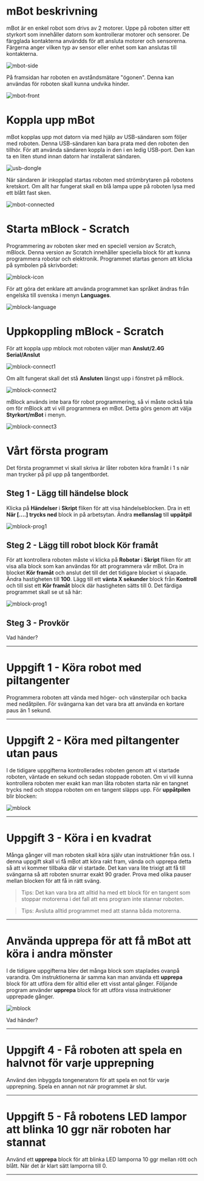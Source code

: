 # mBot beskrivning

mBot är en enkel robot som drivs av 2 motorer. Uppe på roboten sitter ett styrkort som innehåller datorn som kontrollerar motorer och sensorer. De färgglada kontakterna användds för att ansluta motorer och sensorerna. Färgerna anger vilken typ av sensor eller enhet som kan anslutas till kontakterna.

![mbot-side](images/mbot_side.jpg "mBot från sidan")

På framsidan har roboten en avståndsmätare "ögonen". Denna kan användas för roboten skall kunna undvika hinder.

![mbot-front](images/mbot_front.jpg "mBot framifrån")

# Koppla upp mBot

mBot kopplas upp mot datorn via med hjälp av USB-sändaren som följer med roboten. Denna USB-sändaren kan bara prata med den roboten den tillhör. För att använda sändaren koppla in den i en ledig USB-port. Den kan ta en liten stund innan datorn har installerat sändaren. 

![usb-dongle](images/mbot_dongle.jpg "USB Sändare för mBot")

När sändaren är inkopplad startas roboten med strömbrytaren på robotens kretskort. Om allt har fungerat skall en blå lampa uppe på roboten lysa med ett blått fast sken.

![mbot-connected](images/mbot_connected.jpg "Roboten är ansluten till USB-sändaren")

# Starta mBlock - Scratch

Programmering av roboten sker med en speciell version av Scratch, mBlock. Denna version av Scratch innehåller speciella block för att kunna programmera robotar och elektronik. Programmet startas genom att klicka på symbolen på skrivbordet:

![mblock-icon](images/mblock_icon.png "mBlock start symbol")

För att göra det enklare att använda programmet kan språket ändras från engelska till svenska i menyn **Languages**.

![mblock-language](images/mblock_language.png "mBlock språkinställning")

# Uppkoppling mBlock - Scratch

För att koppla upp mblock mot roboten väljer man **Anslut/2.4G Serial/Anslut**

![mblock-connect1](images/mblock_connect1.png "Koppla upp sig mot robot")

Om allt fungerat skall det stå **Ansluten** längst upp i fönstret på mBlock.

![mblock-connect2](images/mblock_connect2.png "Koppla upp sig mot robot")

mBlock används inte bara för robot programmering, så vi måste också tala om för mBlock att vi vill programmera en mBot. Detta görs genom att välja **Styrkort/mBot** i menyn.

![mblock-connect3](images/mblock_connect3.png "Koppla upp sig mot robot")

# Vårt första program

Det första programmet vi skall skriva är låter roboten köra framåt i 1 s när man trycker på pil upp på tangentbordet.

## Steg 1 - Lägg till händelse block

Klicka på **Händelser** i **Skript** fliken för att visa händelseblocken. Dra in ett **När [....] trycks ned** block in på arbetsytan. Ändra **mellanslag** till **uppåtpil**

![mblock-prog1](images/mblock_first1.png)

## Steg 2 - Lägg till robot block **Kör framåt**

För att kontrollera roboten måste vi klicka på **Robotar** i **Skript** fliken för att visa alla block som kan användas för att programmera vår mBot. Dra in blocket **Kör framåt** och anslut det till det det tidigare blocket vi skapade. Ändra hastigheten till **100**. Lägg till ett **vänta X sekunder** block från **Kontroll** och till sist ett **Kör framåt** block där hastigheten sätts till 0. Det färdiga programmet skall se ut så här:

![mblock-prog1](images/mblock_first2.png)

## Steg 3 - Provkör

Vad händer?

* * *

# Uppgift 1 - Köra robot med piltangenter

Programmera roboten att vända med höger- och vänsterpilar och backa med nedåtpilen. För svängarna kan det vara bra att använda en kortare paus än 1 sekund.

* * * 

# Uppgift 2 - Köra med piltangenter utan paus

I de tidigare uppgifterna kontrollerades roboten genom att vi startade roboten, väntade en sekund och sedan stoppade roboten. Om vi vill kunna kontrollera roboten mer exakt kan man låta roboten starta när en tangnet trycks ned och stoppa roboten om en tangent släpps upp. För **uppåtpilen** blir blocken:

![mblock](images/mblock_assignment2.png)

* * * 

# Uppgift 3 - Köra i en kvadrat

Många gånger vill man roboten skall köra själv utan instruktioner från oss. I denna uppgift skall vi få mBot att köra rakt fram, vända och upprepa detta så att vi kommer tillbaka där vi startade. Det kan vara lite trixigt att få till svängarna så att roboten snurrar exakt 90 grader. Prova med olika pauser mellan blocken för att få in rätt sväng.

> Tips: Det kan vara bra att alltid ha med ett block för en tangent som stoppar motorerna i det fall att ens program inte stannar roboten.

> Tips: Avsluta alltid programmet med att stanna båda motorerna. 

* * *

# Använda upprepa för att få mBot att köra i andra mönster

I de tidigare uppgifterna blev det många block som staplades ovanpå varandra. Om instruktionerna är samma kan man använda ett **upprepa** block för att utföra dem för alltid eller ett visst antal gånger. Följande program använder **upprepa** block för att utföra vissa instruktioner upprepade gånger.

![mblock](images/mblock_repeat.png)

Vad händer?

* * * 

# Uppgift 4 - Få roboten att spela en halvnot för varje upprepning

Använd den inbyggda tongeneratorn för att spela en not för varje upprepning. Spela en annan not när programmet är slut.

* * *

# Uppgift 5 - Få robotens LED lampor att blinka 10 ggr när roboten har stannat

Använd ett **upprepa** block för att blinka LED lamporna 10 ggr mellan rött och blått. När det är klart sätt lamporna till 0.
 
* * *




















